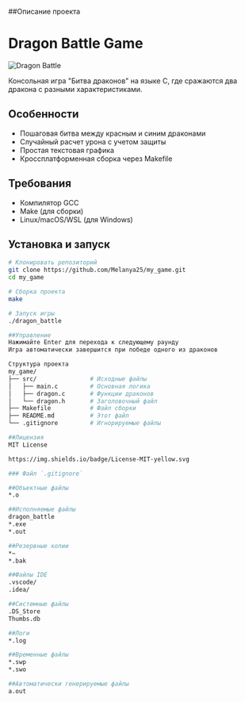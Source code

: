 ##Описание проекта
# Dragon Battle Game

![Dragon Battle](https://img.icons8.com/color/96/000000/dragon.png)

Консольная игра "Битва драконов" на языке C, где сражаются два дракона с разными характеристиками.

## Особенности
- Пошаговая битва между красным и синим драконами
- Случайный расчет урона с учетом защиты
- Простая текстовая графика
- Кроссплатформенная сборка через Makefile

## Требования
- Компилятор GCC
- Make (для сборки)
- Linux/macOS/WSL (для Windows)

## Установка и запуск
```bash
# Клонировать репозиторий
git clone https://github.com/Melanya25/my_game.git
cd my_game

# Сборка проекта
make

# Запуск игры
./dragon_battle

##Управление
Нажимайте Enter для перехода к следующему раунду
Игра автоматически завершится при победе одного из драконов

Структура проекта
my_game/
├── src/               # Исходные файлы
│   ├── main.c         # Основная логика
│   ├── dragon.c       # Функции драконов
│   └── dragon.h       # Заголовочный файл
├── Makefile           # Файл сборки
├── README.md          # Этот файл
└── .gitignore         # Игнорируемые файлы

##Лицензия
MIT License

https://img.shields.io/badge/License-MIT-yellow.svg

### Файл `.gitignore`

##Объектные файлы
*.o

##Исполняемые файлы
dragon_battle
*.exe
*.out

##Резервные копии
*~
*.bak

##Файлы IDE
.vscode/
.idea/

##Системные файлы
.DS_Store
Thumbs.db

##Логи
*.log

##Временные файлы
*.swp
*.swo

##Автоматически генерируемые файлы
a.out
